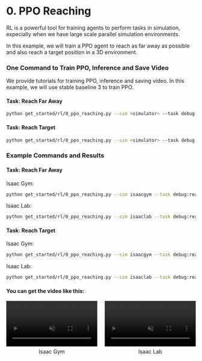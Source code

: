 # 0. PPO Reaching

RL is a powerful tool for training agents to perform tasks in simulation, expecially when we have large scale parallel simulation environments.

In this example, we will train a PPO agent to reach as far away as possible and also reach a target position in a 3D environment.

### One Command to Train PPO, Inference and Save Video
We provide tutorials for training PPO, inference and saving video. In this example, we will use stable baseline 3 to train PPO.

#### Task: Reach Far Away

```bash
python get_started/rl/0_ppo_reaching.py --sim <simulator> --task debug:reach_far_away --num_envs <num_envs> --headless
```

#### Task: Reach Target

```bash
python get_started/rl/0_ppo_reaching.py --sim <simulator> --task debug:reach_origin --num_envs <num_envs> --headless
```

### Example Commands and Results

#### Task: Reach Far Away
Isaac Gym:
```bash
python get_started/rl/0_ppo_reaching.py --sim isaacgym --task debug:reach_far_away --num_envs 128 --headless
```

Isaac Lab:
```bash
python get_started/rl/0_ppo_reaching.py --sim isaaclab --task debug:reach_far_away --num_envs 128 --headless
```
#### Task: Reach Target
Isaac Gym:
```bash
python get_started/rl/0_ppo_reaching.py --sim isaacgym --task debug:reach_origin --num_envs 128 --headless
```

Isaac Lab:
```bash
python get_started/rl/0_ppo_reaching.py --sim isaaclab --task debug:reach_origin --num_envs 128 --headless
```

#### You can get the video like this:

<div style="display: flex; flex-wrap: wrap; justify-content: space-between; gap: 10px;">
    <div style="display: flex; justify-content: space-between; width: 100%; margin-bottom: 20px;">
        <div style="width: 48%; text-align: center;">
            <video width="100%" autoplay loop muted playsinline>
                <source src="https://roboverse.wiki/_static/standard_output/rl/0_ppo_reaching_isaacgym.mp4" type="video/mp4">
            </video>
            <p style="margin-top: 5px;">Isaac Gym</p>
        </div>
        <div style="width: 48%; text-align: center;">
            <video width="100%" autoplay loop muted playsinline>
                <source src="https://roboverse.wiki/_static/standard_output/rl/0_ppo_reaching_isaaclab.mp4" type="video/mp4">
            </video>
            <p style="margin-top: 5px;">Isaac Lab</p>
        </div>
    </div>

</div>

